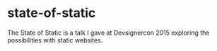 # state-of-static
The State of Static is a talk I gave at Devsignercon 2015 exploring the possibilities with static websites.
